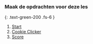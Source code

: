 ### Maak de opdrachten voor deze les
{: .text-green-200 .fs-6 }

1. [Start](onderwerp)
2. [Cookie Clicker](1CookieClicker)
3. [Score](2Score)